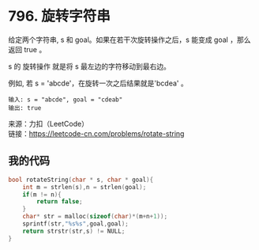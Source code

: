 # 796. 旋转字符串
给定两个字符串, s 和 goal。如果在若干次旋转操作之后，s 能变成 goal ，那么返回 true 。

s 的 旋转操作 就是将 s 最左边的字符移动到最右边。 

例如, 若 s = 'abcde'，在旋转一次之后结果就是'bcdea' 。
```
输入: s = "abcde", goal = "cdeab"
输出: true
```

来源：力扣（LeetCode）  
链接：https://leetcode-cn.com/problems/rotate-string
## 我的代码
```C
bool rotateString(char * s, char * goal){
    int m = strlen(s),n = strlen(goal);
    if(m != n){
        return false;
    }
    char* str = malloc(sizeof(char)*(m+n+1));
    sprintf(str,"%s%s",goal,goal);
    return strstr(str,s) != NULL;
}
```
